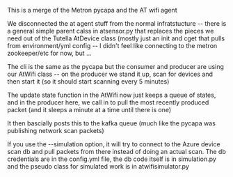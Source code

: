 
This is a merge of the Metron pycapa and the AT wifi agent

We disconnected the at agent stuff from the normal infratstucture --
there is a general simple parent calss in atsensor.py that replaces
the pieces we need out of the Tutella AtDevice class (mostly just an
init and cget that pulls from environment/yml config -- I didn't feel
like connecting to the metron zookeeper/etc for now, but ...

The cli is the same as the pycapa but the consumer and producer are
using our AtWifi class -- on the producer we stand it up, scan for
devices and then start it (so it should start scanning every 5 minutes)

The update state function in the AtWifi now just keeps a queue of states,
and in the producer here, we call in to pull the most recently produced
packet (and it sleeps a minute at a time until there is one)

It then bascially posts this to the kafka queue (much like the
pycapa was publishing network scan packets)

If you use the --simulation option, it will try to connect to the Azure
device scan db and pull packets from there instead of doing an actual
scan.  The db credentials are in the config.yml file, the db code itself
is in simulation.py and the pseudo class for simulated work is in
atwifisimulator.py


